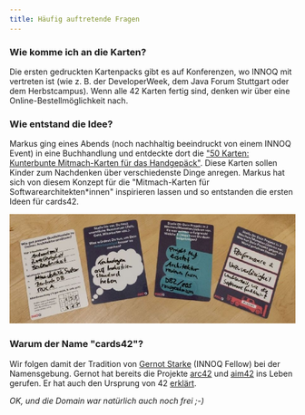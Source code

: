 ```yaml
---
title: Häufig auftretende Fragen
---
```


### Wie komme ich an die Karten?

Die ersten gedruckten Kartenpacks gibt es auf Konferenzen, wo INNOQ mit vertreten ist (wie z. B. der DeveloperWeek, dem Java Forum Stuttgart oder dem Herbstcampus). Wenn alle 42 Karten fertig sind, denken wir über eine Online-Bestellmöglichkeit nach.

### Wie entstand die Idee?

 Markus ging eines Abends (noch nachhaltig beeindruckt von einem INNOQ Event) in eine Buchhandlung und entdeckte dort die ["50 Karten: Kunterbunte Mitmach-Karten für das Handgepäck"](https://www.usborne.de/usborne-verlag-buecher/katalog/produkt/5/8810/50-karten-kunterbunte-mitmach-karten-fuer-das-handgepaeck/). Diese Karten sollen Kinder zum Nachdenken über verschiedenste Dinge anregen. Markus hat sich von diesem Konzept für die "Mitmach-Karten für Softwarearchitekten*innen" inspirieren lassen und so entstanden die ersten Ideen für cards42.

<img src="assets/cards42_prototyp.jpg" class="faq-image" alt="Ein Foto welches die ersten Kartenideen zeigt"/>

### Warum der Name "cards42"?

 Wir folgen damit der Tradition von [Gernot Starke](https://www.innoq.com/en/staff/gernot-starke/) (INNOQ Fellow) bei der Namensgebung. Gernot hat bereits die Projekte [arc42](https://arc42.org/) und [aim42](https://www.aim42.org/) ins Leben gerufen. Er hat auch den Ursprung von 42 [erklärt](https://faq.arc42.org/questions/A-1/).

*OK, und die Domain war natürlich auch noch frei ;-)*
